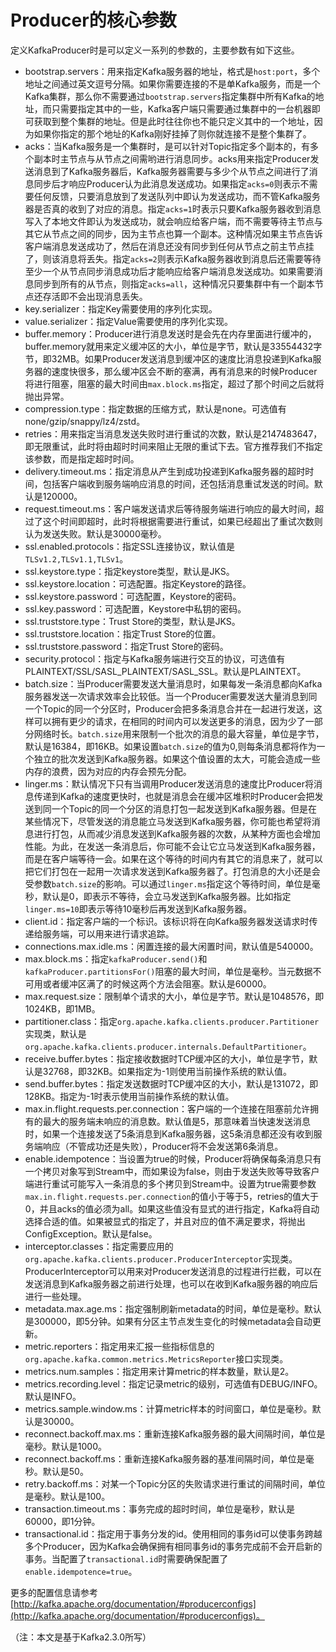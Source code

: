 # Producer的核心参数

定义KafkaProducer时是可以定义一系列的参数的，主要参数有如下这些。

* bootstrap.servers：用来指定Kafka服务器的地址，格式是`host:port`，多个地址之间通过英文逗号分隔。如果你需要连接的不是单Kafka服务，而是一个Kafka集群，那么你不需要通过`bootstrap.servers`指定集群中所有Kafka的地址，而只需要指定其中的一些，Kafka客户端只需要通过集群中的一台机器即可获取到整个集群的地址。但是此时往往你也不能只定义其中的一个地址，因为如果你指定的那个地址的Kafka刚好挂掉了则你就连接不是整个集群了。
* acks：当Kafka服务是一个集群时，是可以针对Topic指定多个副本的，有多个副本时主节点与从节点之间需哟进行消息同步。acks用来指定Producer发送消息到了Kafka服务器后，Kafka服务器需要与多少个从节点之间进行了消息同步后才响应Producer认为此消息发送成功。如果指定`acks=0`则表示不需要任何反馈，只要消息放到了发送队列中即认为发送成功，而不管Kafka服务器是否真的收到了对应的消息。指定`acks=1`时表示只要Kafka服务器收到消息写入了本地文件即认为发送成功，就会响应给客户端，而不需要等待主节点与其它从节点之间的同步，因为主节点也算一个副本。这种情况如果主节点告诉客户端消息发送成功了，然后在消息还没有同步到任何从节点之前主节点挂了，则该消息将丢失。指定`acks=2`则表示Kafka服务器收到消息后还需要等待至少一个从节点同步消息成功后才能响应给客户端消息发送成功。如果需要消息同步到所有的从节点，则指定`acks=all`，这种情况只要集群中有一个副本节点还存活即不会出现消息丢失。
* key.serializer：指定Key需要使用的序列化实现。
* value.serializer：指定Value需要使用的序列化实现。
* buffer.memory：Producer进行消息发送时是会先在内存里面进行缓冲的，buffer.memory就用来定义缓冲区的大小，单位是字节，默认是33554432字节，即32MB。如果Producer发送消息到缓冲区的速度比消息投递到Kafka服务器的速度快很多，那么缓冲区会不断的塞满，再有消息来的时候Producer将进行阻塞，阻塞的最大时间由`max.block.ms`指定，超过了那个时间之后就将抛出异常。
* compression.type：指定数据的压缩方式，默认是none。可选值有none/gzip/snappy/lz4/zstd。
* retries：用来指定当消息发送失败时进行重试的次数，默认是2147483647，即无限重试，此时将由超时时间来阻止无限的重试下去。官方推荐我们不指定该参数，而是指定超时时间。
* delivery.timeout.ms：指定消息从产生到成功投递到Kafka服务器的超时时间，包括客户端收到服务端响应消息的时间，还包括消息重试发送的时间。默认是120000。
* request.timeout.ms：客户端发送请求后等待服务端进行响应的最大时间，超过了这个时间即超时，此时将根据需要进行重试，如果已经超出了重试次数则认为发送失败。默认是30000毫秒。
* ssl.enabled.protocols：指定SSL连接协议，默认值是`TLSv1.2,TLSv1.1,TLSv1`。
* ssl.keystore.type：指定keystore类型，默认是JKS。
* ssl.keystore.location：可选配置。指定Keystore的路径。
* ssl.keystore.password：可选配置，Keystore的密码。
* ssl.key.password：可选配置，Keystore中私钥的密码。
* ssl.truststore.type：Trust Store的类型，默认是JKS。
* ssl.truststore.location：指定Trust Store的位置。
* ssl.truststore.password：指定Trust Store的密码。
* security.protocol：指定与Kafka服务端进行交互的协议，可选值有PLAINTEXT/SSL/SASL_PLAINTEXT/SASL_SSL。默认是PLAINTEXT。
* batch.size：当Producer需要发送大量消息时，如果每发一条消息都向Kafka服务器发送一次请求效率会比较低。当一个Producer需要发送大量消息到同一个Topic的同一个分区时，Producer会把多条消息合并在一起进行发送，这样可以拥有更少的请求，在相同的时间内可以发送更多的消息，因为少了一部分网络时长。`batch.size`用来限制一个批次的消息的最大容量，单位是字节，默认是16384，即16KB。如果设置`batch.size`的值为0,则每条消息都将作为一个独立的批次发送到Kafka服务器。如果这个值设置的太大，可能会造成一些内存的浪费，因为对应的内存会预先分配。
* linger.ms：默认情况下只有当调用Producer发送消息的速度比Producer将消息传递到Kafka的速度更快时，也就是消息会在缓冲区堆积时Producer会把发送到同一个Topic的同一个分区的消息打包一起发送到Kafka服务器。但是在某些情况下，尽管发送的消息能立马发送到Kafka服务器，你可能也希望将消息进行打包，从而减少消息发送到Kafka服务器的次数，从某种方面也会增加性能。为此，在发送一条消息后，你可能不会让它立马发送到Kafka服务器，而是在客户端等待一会。如果在这个等待的时间内有其它的消息来了，就可以把它们打包在一起用一次请求发送到Kafka服务器了。打包消息的大小还是会受参数`batch.size`的影响。可以通过`linger.ms`指定这个等待时间，单位是毫秒，默认是0，即表示不等待，会立马发送到Kafka服务器。比如指定`linger.ms=10`即表示等待10毫秒后再发送到Kafka服务器。
* client.id：指定客户端的一个标识。该标识将在向Kafka服务器发送请求时传递给服务端，可以用来进行请求追踪。
* connections.max.idle.ms：闲置连接的最大闲置时间，默认值是540000。
* max.block.ms：指定`kafkaProducer.send()`和`kafkaProducer.partitionsFor()`阻塞的最大时间，单位是毫秒。当元数据不可用或者缓冲区满了的时候这两个方法会阻塞。默认是60000。
* max.request.size：限制单个请求的大小，单位是字节。默认是1048576，即1024KB，即1MB。
* partitioner.class：指定`org.apache.kafka.clients.producer.Partitioner`实现类，默认是`org.apache.kafka.clients.producer.internals.DefaultPartitioner`。
* receive.buffer.bytes：指定接收数据时TCP缓冲区的大小，单位是字节，默认是32768，即32KB。如果指定为-1则使用当前操作系统的默认值。
* send.buffer.bytes：指定发送数据时TCP缓冲区的大小，默认是131072，即128KB。指定为-1时表示使用当前操作系统的默认值。
* max.in.flight.requests.per.connection：客户端的一个连接在阻塞前允许拥有的最大的服务端未响应的消息数。默认值是5，那意味着当快速发送消息时，如果一个连接发送了5条消息到Kafka服务器，这5条消息都还没有收到服务端响应（不管成功还是失败），Producer将不会发送第6条消息。
* enable.idempotence：当设置为true的时候，Producer将确保每条消息只有一个拷贝对象写到Stream中，而如果设为false，则由于发送失败等导致客户端进行重试可能写入一条消息的多个拷贝到Stream中。设置为true需要参数`max.in.flight.requests.per.connection`的值小于等于5，retries的值大于0，并且acks的值必须为all。如果这些值没有显式的进行指定，Kafka将自动选择合适的值。如果被显式的指定了，并且对应的值不满足要求，将抛出ConfigException。默认是false。
* interceptor.classes：指定需要应用的`org.apache.kafka.clients.producer.ProducerInterceptor`实现类。ProducerInterceptor可以用来对Producer发送消息的过程进行拦截，可以在发送消息到Kafka服务器之前进行处理，也可以在收到Kafka服务器的响应后进行一些处理。
* metadata.max.age.ms：指定强制刷新metadata的时间，单位是毫秒。默认是300000，即5分钟。如果有分区主节点发生变化的时候metadata会自动更新。
* metric.reporters：指定用来汇报一些指标信息的`org.apache.kafka.common.metrics.MetricsReporter`接口实现类。
* metrics.num.samples：指定用来计算metric的样本数量，默认是2。
* metrics.recording.level：指定记录metric的级别，可选值有DEBUG/INFO。默认是INFO。
* metrics.sample.window.ms：计算metric样本的时间窗口，单位是毫秒。默认是30000。
* reconnect.backoff.max.ms：重新连接Kafka服务器的最大间隔时间，单位是毫秒。默认是1000。
* reconnect.backoff.ms：重新连接Kafka服务器的基准间隔时间，单位是毫秒。默认是50。
* retry.backoff.ms：对某一个Topic分区的失败请求进行重试的间隔时间，单位是毫秒。默认是100。
* transaction.timeout.ms：事务完成的超时时间，单位是毫秒，默认是60000，即1分钟。
* transactional.id：指定用于事务分发的id。使用相同的事务id可以使事务跨越多个Producer，因为Kafka会确保拥有相同事务id的事务完成前不会开启新的事务。当配置了`transactional.id`时需要确保配置了`enable.idempotence=true`。

更多的配置信息请参考[http://kafka.apache.org/documentation/#producerconfigs](http://kafka.apache.org/documentation/#producerconfigs)。

（注：本文是基于Kafka2.3.0所写）



